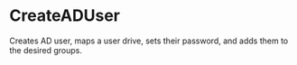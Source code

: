 # CreateADUser
Creates AD user, maps a user drive, sets their password, and adds them to the desired groups.
